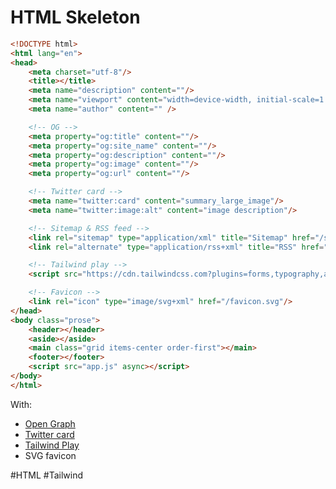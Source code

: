 # HTML Skeleton
```html
<!DOCTYPE html>
<html lang="en">
<head>
	<meta charset="utf-8"/>
	<title></title>
	<meta name="description" content=""/>
	<meta name="viewport" content="width=device-width, initial-scale=1.0">
	<meta name="author" content="" />

	<!-- OG -->
	<meta property="og:title" content=""/>
	<meta property="og:site_name" content=""/>
	<meta property="og:description" content=""/>
	<meta property="og:image" content=""/>
	<meta property="og:url" content=""/>

	<!-- Twitter card -->
	<meta name="twitter:card" content="summary_large_image"/>
	<meta name="twitter:image:alt" content="image description"/>

	<!-- Sitemap & RSS feed -->
	<link rel="sitemap" type="application/xml" title="Sitemap" href="/sitemap.xml"/>
	<link rel="alternate" type="application/rss+xml" title="RSS" href="/rss.xml"/>

	<!-- Tailwind play -->
	<script src="https://cdn.tailwindcss.com?plugins=forms,typography,aspect-ratio,line-clamp"></script>

	<!-- Favicon -->
	<link rel="icon" type="image/svg+xml" href="/favicon.svg"/>
</head>
<body class="prose">
	<header></header>
	<aside></aside>
	<main class="grid items-center order-first"></main>
	<footer></footer>
	<script src="app.js" async></script>
</body>
</html>
```

With:
* [Open Graph](https://ogp.me/)
* [Twitter card](https://developer.twitter.com/en/docs/twitter-for-websites/cards/overview/abouts-cards)
* [Tailwind Play](https://tailwindcss.com/)
* SVG favicon

#HTML #Tailwind 
